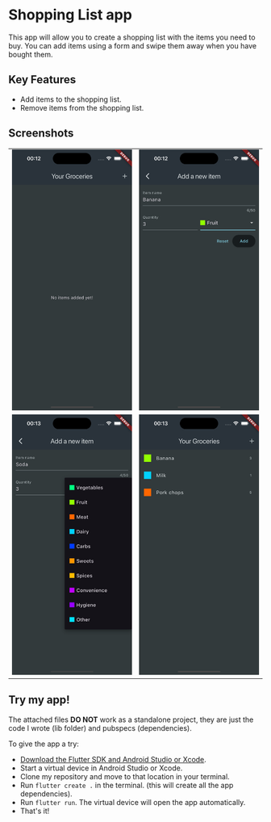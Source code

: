 # Shopping List app

This app will allow you to create a shopping list with the items you need to buy. You can add items using a form and swipe them away when you have bought them.

## Key Features

- Add items to the shopping list.
- Remove items from the shopping list.

## Screenshots

<table>
    <tr>
        <td>
            <img src="/assets/empty_list.png" width="300">
        </td>
        <td>
            <img src="/assets/form.png" width="300">
        </td>
    </tr>
    <tr>
        <td>
            <img src="/assets/dropdown.png" width="300">
        </td>
        <td>
            <img src="/assets/list_items.png" width="300">
        </td>
    </tr>
</table>

## Try my app!

The attached files **DO NOT** work as a standalone project, they are just the code I wrote (lib folder) and pubspecs (dependencies).

To give the app a try:
-  [Download the Flutter SDK and Android Studio or Xcode](https://docs.flutter.dev/get-started/install).
-  Start a virtual device in Android Studio or Xcode.
-  Clone my repository and move to that location in your terminal.
-  Run `flutter create .` in the terminal. (this will create all the app dependencies).
-  Run `flutter run`. The virtual device will open the app automatically.
-  That's it!